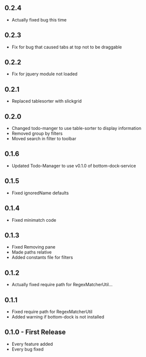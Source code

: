 ## 0.2.4
* Actually fixed bug this time

## 0.2.3
* Fix for bug that caused tabs at top not to be draggable

## 0.2.2
* Fix for jquery module not loaded

## 0.2.1
* Replaced tablesorter with slickgrid

## 0.2.0
* Changed todo-manger to use table-sorter to display information
* Removed group by filters
* Moved search in filter to toolbar

## 0.1.6
* Updated Todo-Manager to use v0.1.0 of bottom-dock-service

## 0.1.5
* Fixed ignoredName defaults

## 0.1.4
* Fixed minimatch code

## 0.1.3
* Fixed Removing pane
* Made paths relative
* Added constants file for filters

## 0.1.2
* Actually fixed require path for RegexMatcherUtil...

## 0.1.1
* Fixed require path for RegexMatcherUtil
* Added warning if bottom-dock is not installed

## 0.1.0 - First Release
* Every feature added
* Every bug fixed
